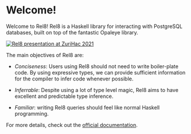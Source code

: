 # Welcome!

Welcome to Rel8! Rel8 is a Haskell library for interacting with PostgreSQL databases, built on top of the fantastic Opaleye library.

[![Rel8 presentation at ZuriHac 2021](https://img.youtube.com/vi/3uwrtjxiq6E/0.jpg)](http://www.youtube.com/watch?v=3uwrtjxiq6E)

The main objectives of Rel8 are:

* *Conciseness*: Users using Rel8 should not need to write boiler-plate code. By using expressive types, we can provide sufficient information for the compiler to infer code whenever possible.

* *Inferrable*: Despite using a lot of type level magic, Rel8 aims to have excellent and predictable type inference.

* *Familiar*: writing Rel8 queries should feel like normal Haskell programming.

For more details, check out the [official documentation](https://rel8.readthedocs.io/en/latest/).
